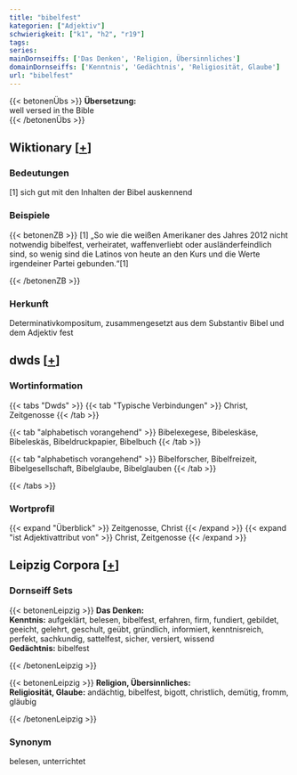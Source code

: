 ```yaml
---
title: "bibelfest"
kategorien: ["Adjektiv"]
schwierigkeit: ["k1", "h2", "r19"]
tags:
series:
mainDornseiffs: ['Das Denken', 'Religion, Übersinnliches']
domainDornseiffs: ['Kenntnis', 'Gedächtnis', 'Religiosität, Glaube']
url: "bibelfest"
---
```


{{< betonenÜbs >}}
**Übersetzung:**  
well  versed in the Bible  
{{< /betonenÜbs >}}

## Wiktionary [[+](https://de.wiktionary.org/wiki/bibelfest)]

### Bedeutungen
[1] sich gut mit den Inhalten der Bibel auskennend  

### Beispiele
{{< betonenZB >}}
[1] „So wie die weißen Amerikaner des Jahres 2012 nicht notwendig bibelfest, verheiratet, waffenverliebt oder ausländerfeindlich sind, so wenig sind die Latinos von heute an den Kurs und die Werte irgendeiner Partei gebunden.“[1]  

{{< /betonenZB >}}
### Herkunft
Determinativkompositum, zusammengesetzt aus dem Substantiv Bibel und dem Adjektiv fest  



## dwds [[+](https://www.dwds.de/wb/bibelfest)]

### Wortinformation
{{< tabs "Dwds" >}}
{{< tab "Typische Verbindungen" >}}
Christ, Zeitgenosse
{{< /tab >}}

{{< tab "alphabetisch vorangehend" >}}
Bibelexegese, Bibeleskäse, Bibeleskäs, Bibeldruckpapier, Bibelbuch
{{< /tab >}}

{{< tab "alphabetisch vorangehend" >}}
Bibelforscher, Bibelfreizeit, Bibelgesellschaft, Bibelglaube, Bibelglauben
{{< /tab >}}

{{< /tabs >}}

### Wortprofil
{{< expand "Überblick" >}} Zeitgenosse, Christ {{< /expand >}}
{{< expand "ist Adjektivattribut von" >}} Christ, Zeitgenosse {{< /expand >}}

## Leipzig Corpora [[+](https://corpora.uni-leipzig.de/en/res?word=bibelfest&corpusId=deu_newscrawl-public_2018)]

### Dornseiff Sets
{{< betonenLeipzig >}}
**Das Denken:**  
**Kenntnis:** aufgeklärt, belesen, bibelfest, erfahren, firm, fundiert, gebildet, geeicht, gelehrt, geschult, geübt, gründlich, informiert, kenntnisreich, perfekt, sachkundig, sattelfest, sicher, versiert, wissend  
**Gedächtnis:** bibelfest  

{{< /betonenLeipzig >}}


{{< betonenLeipzig >}}
**Religion, Übersinnliches:**  
**Religiosität, Glaube:** andächtig, bibelfest, bigott, christlich, demütig, fromm, gläubig  

{{< /betonenLeipzig >}}

### Synonym
belesen, unterrichtet

